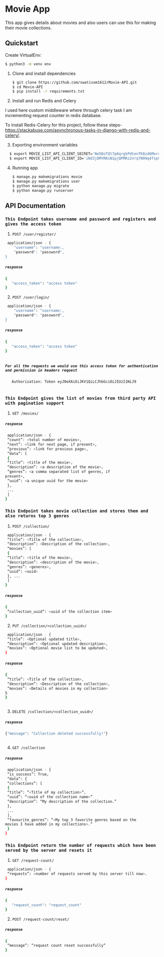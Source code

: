 # Movie App
This app gives details about movies and also users can use this for making their movie collections.
## Quickstart

Create VirtualEnv:
   ```bash
   $ python3 -m venv env
   ```
  
1. Clone and install dependencies

    ```bash
    $ git clone https://github.com/swatisom1612/Movie-API.git
    $ cd Movie-API
    $ pip install -r requirements.txt
    ```
2. Install and run Redis and Celery

I used here custom middleware where through celery task I am incrementing request counter in redis database.

   To install Redis-Celery for this project, follow these steps- https://stackabuse.com/asynchronous-tasks-in-django-with-redis-and-celery/.
   
   
3. Exporting environment variables
 ```bash
   $ export MOVIE_LIST_API_CLIENT_SECRET='Ne5DoTQt7p8qrgkPdtenTK8zd6MorcCR5vXZIJNfJwvfafZfcOs4reyasVYddTyXCz9hcL5FGGIVxw3q02ibnBLhblivqQTp4BIC93LZHj4OppuHQUzwugcYu7TIC5H1'
   $ export MOVIE_LIST_API_CLIENT_ID='iNd3jDMYRKsN1pjQPMRz2nrq7N99q4Tsp9EY9cM0'
   ``` 

4. Running app

   ```bash
   $ manage.py makemigrations movie 
   $ manage.py makemigrations user 
   $ python manage.py migrate
   $ python manage.py runserver
   ```  

## API Documentation 

### `This Endpoint takes username and password and registers and gives the access token` 

1. `POST /user/register/` 

```bash
 application/json - {
    "username": "username:,
    "password": "password",
}
```
##### `response`

```bash
{
   "access_token": "access token"
}   
```
2. `POST /user/login/` 

```bash
 application/json - {
    "username": "username:,
    "password": "password",
}
```
##### `response`

```bash
{
   "access_token": "access token"
}
    
```
##### `For all the requests we would use this access token for authentication and permission in headers request`
```bash
   Authorization: Token eyJ0eXAiOiJKV1QiLCJhbGciOiJIUzI1NiJ9
    
```
    

### `This Endpoint gives the list of movies from third party API with pagination support ` 

1. `GET /movies/` 

##### `response`

```bash
 application/json - {
 “count”: <total number of movies>,
 “next”: <link for next page, if present>,
 “previous”: <link for previous page>,
 “data”: [
 {
 “title”: <title of the movie>,
 “description”: <a description of the movie>,
 “genres”: <a comma separated list of genres, if
present>,
 “uuid”: <a unique uuid for the movie>
 },
 ...
 ]
}
```

### `This Endpoint takes movie collection and stores them and also returns top 3 genres` 

1. `POST /collection/` 

```bash
 application/json - {
 “title”: <Title of the collection>,
 “description”: <Description of the collection>,
 “movies”: [
 {
 “title”: <title of the movie>,
 “description”: <description of the movie>,
 “genres”: <generes>,
 “uuid”: <uuid>
 }, ...
 ]
}
```
##### `response`

```bash
{
 “collection_uuid”: <uuid of the collection item>
}   
```
2. `PUT /collection/<collection_uuid>/` 

```bash
 application/json - {
 “title”: <Optional updated title>,
 “description”: <Optional updated description>,
 “movies”: <Optional movie list to be updated>,
}
```
##### `response`

```bash
{
 “title”: <Title of the collection>,
 “description”: <Description of the collection>,
 “movies”: <Details of movies in my collection>
5
}
    
```
3. `DELETE /collection/<collection_uuid>/` 


##### `response`

```bash
{"message": "Collection deleted successfully!"}
    
```
4. `GET /collection` 

##### `response`

```bash
 application/json - {
 “is_success”: True,
 “data”: {
 “collections”: [
 {
 “title”: “<Title of my collection>”,
 “uuid”: “<uuid of the collection name>”
 “description”: “My description of the collection.”
 },
 ...
 ],
 “favourite_genres”: “<My top 3 favorite genres based on the
movies I have added in my collections>.”
 }
}
```
### `This Endpoint return the number of requests which have been served by the server and resets it` 

1. `GET /request-count/` 

```bash
 application/json - {
 “requests”: <number of requests served by this server till now>.
}
```
##### `response`

```bash
{
   "request_count": "request_count"
}   
```
2. `POST /request-count/reset/` 

##### `response`

```bash
{
 “message”: “request count reset successfully”
}
    
```
